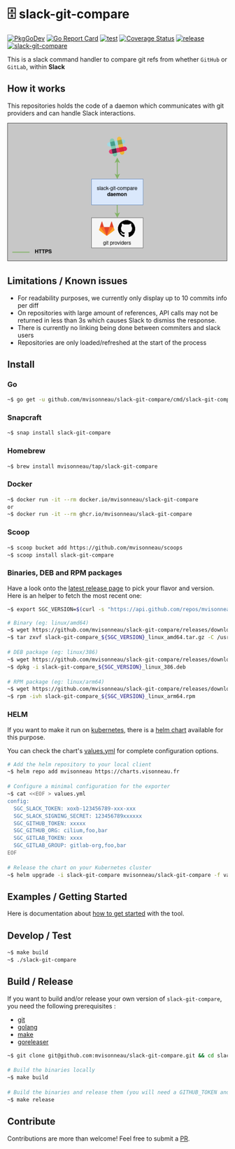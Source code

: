 # 🗄️ slack-git-compare

[![PkgGoDev](https://pkg.go.dev/badge/github.com/mvisonneau/slack-git-compare)](https://pkg.go.dev/mod/github.com/mvisonneau/slack-git-compare)
[![Go Report Card](https://goreportcard.com/badge/github.com/mvisonneau/slack-git-compare)](https://goreportcard.com/report/github.com/mvisonneau/slack-git-compare)
[![test](https://github.com/mvisonneau/slack-git-compare/actions/workflows/test.yml/badge.svg)](https://github.com/mvisonneau/slack-git-compare/actions/workflows/test.yml)
[![Coverage Status](https://coveralls.io/repos/github/mvisonneau/slack-git-compare/badge.svg?branch=main)](https://coveralls.io/github/mvisonneau/slack-git-compare?branch=main)
[![release](https://github.com/mvisonneau/slack-git-compare/actions/workflows/release.yml/badge.svg)](https://github.com/mvisonneau/slack-git-compare/actions/workflows/release.yml)
[![slack-git-compare](https://snapcraft.io/slack-git-compare/badge.svg)](https://snapcraft.io/slack-git-compare)

This is a slack command handler to compare git refs from whether `GitHub` or `GitLab`, within **Slack**

## How it works

This repositories holds the code of a daemon which communicates with git providers and can handle Slack interactions.

![architecture](/docs/images/architecture.png)

## Limitations / Known issues

- For readability purposes, we currently only display up to 10 commits info per diff
- On repositories with large amount of references, API calls may not be returned in less than 3s which causes Slack to dismiss the response.
- There is currently no linking being done between commiters and slack users
- Repositories are only loaded/refreshed at the start of the process

## Install

### Go

```bash
~$ go get -u github.com/mvisonneau/slack-git-compare/cmd/slack-git-compare
```

### Snapcraft

```bash
~$ snap install slack-git-compare
```

### Homebrew

```bash
~$ brew install mvisonneau/tap/slack-git-compare
```

### Docker

```bash
~$ docker run -it --rm docker.io/mvisonneau/slack-git-compare
or
~$ docker run -it --rm ghcr.io/mvisonneau/slack-git-compare
```

### Scoop

```bash
~$ scoop bucket add https://github.com/mvisonneau/scoops
~$ scoop install slack-git-compare
```

### Binaries, DEB and RPM packages

Have a look onto the [latest release page](https://github.com/mvisonneau/slack-git-compare/releases/latest) to pick your flavor and version. Here is an helper to fetch the most recent one:

```bash
~$ export SGC_VERSION=$(curl -s "https://api.github.com/repos/mvisonneau/slack-git-compare/releases/latest" | grep '"tag_name":' | sed -E 's/.*"([^"]+)".*/\1/')
```

```bash
# Binary (eg: linux/amd64)
~$ wget https://github.com/mvisonneau/slack-git-compare/releases/download/${SGC_VERSION}/slack-git-compare_${SGC_VERSION}_linux_amd64.tar.gz
~$ tar zxvf slack-git-compare_${SGC_VERSION}_linux_amd64.tar.gz -C /usr/local/bin

# DEB package (eg: linux/386)
~$ wget https://github.com/mvisonneau/slack-git-compare/releases/download/${SGC_VERSION}/slack-git-compare_${SGC_VERSION}_linux_386.deb
~$ dpkg -i slack-git-compare_${SGC_VERSION}_linux_386.deb

# RPM package (eg: linux/arm64)
~$ wget https://github.com/mvisonneau/slack-git-compare/releases/download/${SGC_VERSION}/slack-git-compare_${SGC_VERSION}_linux_arm64.rpm
~$ rpm -ivh slack-git-compare_${SGC_VERSION}_linux_arm64.rpm
```

### HELM

If you want to make it run on [kubernetes](https://kubernetes.io/), there is a [helm chart](https://github.com/mvisonneau/helm-charts/tree/main/charts/slack-git-compare) available for this purpose.

You can check the chart's [values.yml](https://github.com/mvisonneau/helm-charts/blob/main/charts/slack-git-compare/values.yaml) for complete configuration options.

```bash
# Add the helm repository to your local client
~$ helm repo add mvisonneau https://charts.visonneau.fr

# Configure a minimal configuration for the exporter
~$ cat <<EOF > values.yml
config:
  SGC_SLACK_TOKEN: xoxb-123456789-xxx-xxx
  SGC_SLACK_SIGNING_SECRET: 123456789xxxxxx
  SGC_GITHUB_TOKEN: xxxxx
  SGC_GITHUB_ORG: cilium,foo,bar
  SGC_GITLAB_TOKEN: xxxx
  SGC_GITLAB_GROUP: gitlab-org,foo,bar
EOF

# Release the chart on your Kubernetes cluster
~$ helm upgrade -i slack-git-compare mvisonneau/slack-git-compare -f values.yml
```

## Examples / Getting Started

Here is documentation about [how to get started](examples/quickstart) with the tool.

## Develop / Test

```bash
~$ make build
~$ ./slack-git-compare
```

## Build / Release

If you want to build and/or release your own version of `slack-git-compare`, you need the following prerequisites :

- [git](https://git-scm.com/)
- [golang](https://golang.org/)
- [make](https://www.gnu.org/software/make/)
- [goreleaser](https://goreleaser.com/)

```bash
~$ git clone git@github.com:mvisonneau/slack-git-compare.git && cd slack-git-compare

# Build the binaries locally
~$ make build

# Build the binaries and release them (you will need a GITHUB_TOKEN and to reconfigure .goreleaser.yml)
~$ make release
```

## Contribute

Contributions are more than welcome! Feel free to submit a [PR](https://github.com/mvisonneau/slack-git-compare/pulls).
